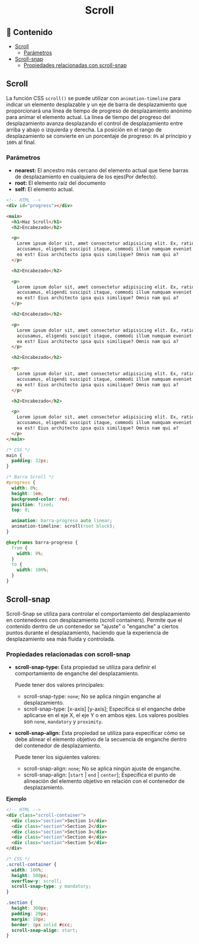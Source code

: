 <h1 align="center">Scroll</h1>

<h2>📑 Contenido</h2>

- [Scroll](#scroll)
  - [Parámetros](#parámetros)
- [Scroll-snap](#scroll-snap)
  - [Propiedades relacionadas con scroll-snap](#propiedades-relacionadas-con-scroll-snap)

## Scroll

La función CSS `scroll()` se puede utilizar con `animation-timeline` para indicar un elemento desplazable y un eje de barra de desplazamiento que proporcionará una línea de tiempo de progreso de desplazamiento anónimo para animar el elemento actual. La línea de tiempo del progreso del desplazamiento avanza desplazando el control de desplazamiento entre arriba y abajo o izquierda y derecha. La posición en el rango de desplazamiento se convierte en un porcentaje de progreso: `0%` al principio y `100%` al final.

### Parámetros

- **nearest:** El ancestro más cercano del elemento actual que tiene barras de desplazamiento en cualquiera de los ejes(Por defecto).
- **root:** El elemento raíz del documento
- **self:** El elemento actual.

```html
<!-- HTML -->
<div id="progress"></div>

<main>
  <h1>Haz Scroll</h1>
  <h2>Encabezado</h2>

  <p>
    Lorem ipsum dolor sit, amet consectetur adipisicing elit. Ex, ratione
    accusamus, eligendi suscipit itaque, commodi illum numquam eveniet nostrum
    ea est! Eius architecto ipsa quis similique? Omnis nam qui a?
  </p>

  <h2>Encabezado</h2>

  <p>
    Lorem ipsum dolor sit, amet consectetur adipisicing elit. Ex, ratione
    accusamus, eligendi suscipit itaque, commodi illum numquam eveniet nostrum
    ea est! Eius architecto ipsa quis similique? Omnis nam qui a?
  </p>

  <h2>Encabezado</h2>

  <p>
    Lorem ipsum dolor sit, amet consectetur adipisicing elit. Ex, ratione
    accusamus, eligendi suscipit itaque, commodi illum numquam eveniet nostrum
    ea est! Eius architecto ipsa quis similique? Omnis nam qui a?
  </p>

  <h2>Encabezado</h2>

  <p>
    Lorem ipsum dolor sit, amet consectetur adipisicing elit. Ex, ratione
    accusamus, eligendi suscipit itaque, commodi illum numquam eveniet nostrum
    ea est! Eius architecto ipsa quis similique? Omnis nam qui a?
  </p>

  <h2>Encabezado</h2>

  <p>
    Lorem ipsum dolor sit, amet consectetur adipisicing elit. Ex, ratione
    accusamus, eligendi suscipit itaque, commodi illum numquam eveniet nostrum
    ea est! Eius architecto ipsa quis similique? Omnis nam qui a?
  </p>
</main>
```

```css
/* CSS */
main {
  padding: 32px;
}

/* Barra Scroll */
#progress {
  width: 0%;
  height: 1em;
  background-color: red;
  position: fixed;
  top: 0;

  animation: barra-progreso auto linear;
  animation-timeline: scroll(root block);
}

@keyframes barra-progreso {
  from {
    width: 0%;
  }
  to {
    width: 100%;
  }
}
```

## Scroll-snap

Scroll-Snap se utiliza para controlar el comportamiento del desplazamiento en contenedores con desplazamiento (scroll containers). Permite que el contenido dentro de un contenedor se "ajuste" o "enganche" a ciertos puntos durante el desplazamiento, haciendo que la experiencia de desplazamiento sea más fluida y controlada.

### Propiedades relacionadas con scroll-snap

- **scroll-snap-type:** Esta propiedad se utiliza para definir el comportamiento de enganche del desplazamiento.

  Puede tener dos valores principales:

  - scroll-snap-type: `none`; No se aplica ningún enganche al desplazamiento.
  - scroll-snap-type: [x-axis] [y-axis]; Especifica si el enganche debe aplicarse en el eje X, el eje Y o en ambos ejes. Los valores posibles son `none`, `mandatory` y `proximity`.

- **scroll-snap-align:** Esta propiedad se utiliza para especificar cómo se debe alinear el elemento objetivo de la secuencia de enganche dentro del contenedor de desplazamiento.

  Puede tener los siguientes valores:

  - scroll-snap-align: `none`; No se aplica ningún ajuste de enganche.
  - scroll-snap-align: [``start`` | ``end`` | ``center``]; Especifica el punto de alineación del elemento objetivo en relación con el contenedor de desplazamiento.

**Ejemplo**

```html
<!-- HTML -->
<div class="scroll-container">
  <div class="section">Section 1</div>
  <div class="section">Section 2</div>
  <div class="section">Section 3</div>
  <div class="section">Section 4</div>
  <div class="section">Section 5</div>
</div>
```

```css
/* CSS */
.scroll-container {
  width: 100%;
  height: 500px;
  overflow-y: scroll;
  scroll-snap-type: y mandatory;
}

.section {
  height: 300px;
  padding: 20px;
  margin: 10px;
  border: 1px solid #ccc;
  scroll-snap-align: start;
}
```
